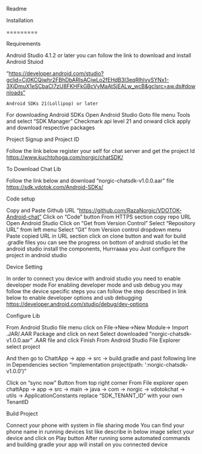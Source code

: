 Readme


 

Installation

=========


 

Requirements


	
Android Studio 4.1.2 or later
	you can follow the link to download and install Android Stuiod
	

		
“https://developer.android.com/studio?gclid=Cj0KCQjwhr2FBhDbARIsACjwLo2fEHdB3l3eqRlhIvySYNx1-3XjDmuX1eSCbaCI7zU8FKHFkGBcVyMaAtSjEALw_wcB&gclsrc=aw.ds#downloads”
	
	
	Android SDKs 21(Lollipop) or later
	

		
For downloading Android SDKs
		Open Android Studio
		Goto file menu Tools and select “SDK Manager”
		Checkmark api level 21 and onward
		click apply and download respective packages
	
	



 

Project Signup and Project ID


	
Follow the link below register your self for chat server and get the project Id
	https://www.kuchtohoga.com/norgic/chatSDK/



 

To Download Chat Lib


	
Follow the link below and download “norgic-chatsdk-v1.0.0.aar” file
	https://sdk.vdotok.com/Android-SDKs/



 

Code setup


	
Copy and Paste Github URL “https://github.com/RazaNorgic/VDOTOK-Android-chat”
	Click on “Code” button
	From HTTPS section copy repo URL
	Open Android Studio
	Click on “Get from Version Control”
	Select “Repository URL” from left menu
	Select “Git” from Version control dropdown menu
	Paste copied URL in URL section
	click on clone button and wait for build .gradle files you can see the progress on bottom of android studio
	let the android studio install the components,
	Hurrraaaa you Just configure the project in android studio



 

Device Setting


	
In order to connect you device with android studio you need to enable developer mode
	For enabling developer mode and usb debug you may follow the device specific steps
	you can follow the step described in link below to enable developer options and usb debugging
	https://developer.android.com/studio/debug/dev-options



 

Configure Lib


	
From Android Studio file menu click on File->New->New Module-> Import .JAR/.AAR Package and click on next
	Select downloaded “norgic-chatsdk-v1.0.0.aar” .AAR file and click Finish
	From Android Studio File Explorer  select project



 


 


	
And then go to ChattApp -> app -> src -> build.gradle and past following line in Dependencies  section
	“implementation project(path: ':norgic-chatsdk-v1.0.0’)”



 


	
Click on “sync now” Button from top right corner
	From File explorer open chattApp -> app -> src -> main -> java -> com -> norgic -> vdotokchat -> utils -> ApplicationConstants replace “SDK_TENANT_ID” with your own TenantID



 

Build Project 


	
Connect your phone with system in file sharing mode
	You can find your phone name in running devices list like describe in below image
	select your device and click on Play button
	After running some automated commands and building gradle your app will install on you connected device


